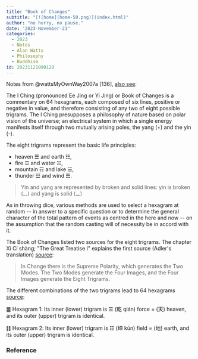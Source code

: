 ```yaml
---
title: "Book of Changes"
subtitle: "[![home](home-50.png)](index.html)"
author: "no hurry, no pause."
date: "2023-November-21"
categories:
  - 2023
  - Notes
  - Alan Watts
  - Philosophy
  - Buddhism
id: 20231121090128
---
```


Notes from @wattsMyOwnWay2007a [136], [also see](https://en.wikipedia.org/wiki/List_of_hexagrams_of_the_I_Ching):

The I Ching (pronounced Ee Jing or Yi Jing) or Book of Changes is a commentary on 64 hexagrams, each composed of six lines, positive or negative in value, and therefore consisting of any two of eight possible trigrams. The I Ching presupposes a philosophy of nature based on polar vision of the universe; an electrical system in which a single energy manifests itself through two mutually arising poles, the yang (+) and the yin (-).

The eight trigrams represent the basic life principles:

- heaven ☰ and earth ☷,
- fire ☲ and water ☵,
- mountain ☶ and lake ☱,
- thunder ☳ and wind ☴.

> Yin and yang are represented by broken and solid lines: yin is broken (⚋) and yang is solid (⚊)

As in throwing dice, various methods are used to select a hexagram at random -- in answer to a specific question or to determine the general character of the total pattern of events as centred in the here and now -- on the assumption that the random casting will of necessity be in accord with it. 

The Book of Changes listed two sources for the eight trigrams. The chapter Xì Cí shàng; "The Great Treatise I" explains the first source (Adler's translation) [source](https://en.wikipedia.org/wiki/Bagua#Relation_to_other_principles):

> In Change there is the Supreme Polarity, which generates the Two Modes. The Two Modes generate the Four Images, and the Four Images generate the Eight Trigrams.

The different combinations of the two trigrams lead to 64 hexagrams [source](https://en.wikipedia.org/wiki/List_of_hexagrams_of_the_I_Ching):

䷀ Hexagram 1: Its inner (lower) trigram is ☰ (乾 qián) force = (天) heaven, and its outer (upper) trigram is identical.

䷁ Hexagram 2: Its inner (lower) trigram is ☷ (坤 kūn) field = (地) earth, and its outer (upper) trigram is identical. 

### Reference
